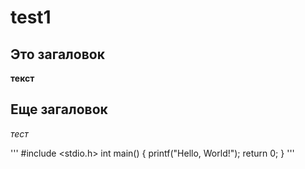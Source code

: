 # test1
## Это загаловок
**текст**
## Еще загаловок
_тест_

'''
#include <stdio.h>
int main() {
   printf("Hello, World!");
   return 0;
}
'''

